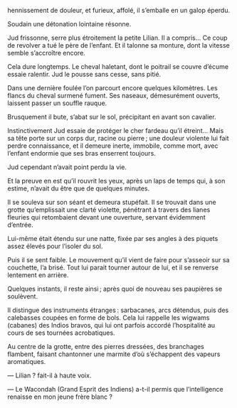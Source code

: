 hennissement de douleur, et furieux, affolé, il s’emballe en un galop éperdu.

Soudain une détonation lointaine résonne.

Jud frissonne, serre plus étroitement la petite Lilian. Il a compris... Ce
coup de revolver a tué le père de l’enfant. Et il talonne sa monture, dont la
vitesse semble s’accroître encore.

Cela dure longtemps. Le cheval haletant, dont le poitrail se couvre d’écume
essaie ralentir. Jud le pousse sans cesse, sans pitié.

Dans une dernière foulée l’on parcourt encore quelques kilomètres. Les
flancs du cheval surmené fument. Ses naseaux, démesurément ouverts, laissent passer un souffle rauque.

Brusquement il bute, s’abat sur le sol, précipitant en avant son cavalier.

Instinctivement Jud essaie de protéger le cher fardeau qu’il étreint... Mais sa tête porte sur un corps dur, racine ou pierre ; une douleur violente
lui fait perdre connaissance, et il demeure inerte, immobile, comme mort,
avec l’enfant endormie que ses bras enserrent toujours.

Jud cependant n’avait point perdu la vie.

Et la preuve en est qu’il rouvrit les yeux, après un laps de temps qui, à
son estime, n’avait du être que de quelques minutes.

Il se souleva sur son séant et demeura stupéfait. Il se trouvait dans une
grotte qu’emplissait une clarté violette, pénétrant à travers des lianes fleuries qui retombaient devant une ouverture, servant évidemment d’entrée.

Lui-même était étendu sur une natte, fixée par ses angles à des piquets assez élevés pour l’isoler du sol.

Puis il se sent faible. Le mouvement qu’il vient de faire pour s’asseoir sur
sa couchette, l’a brisé. Tout lui parait tourner autour de lui, et il se renverse lentement en arrière.

Quelques instants, il reste ainsi ; après quoi de nouveau ses paupières se soulèvent.

Il distingue des instruments étranges : sarbacanes, arcs détendus, puis des
calebasses coupées en forme de bols. Cela lui rappelle les wigwams (cabanes)
des Indios bravos, qui lui ont parfois accordé l’hospitalité au cours de ses 
tournées acrobatiques.

Au centre de la grotte, entre des pierres dressées, des branchages flambent,
faisant chantonner une marmite d’où s’échappent des vapeurs aromatiques.

— Lilian ? fait-il à haute voix.

— Le Wacondah (Grand Esprit des Indiens) a-t-il permis que l’intelligence renaisse en mon jeune frère blanc ?
